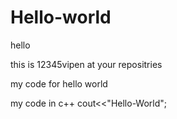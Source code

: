 # Hello-world
hello

this is 12345vipen at your repositries

my code for hello world

my code in c++
cout<<"Hello-World";
